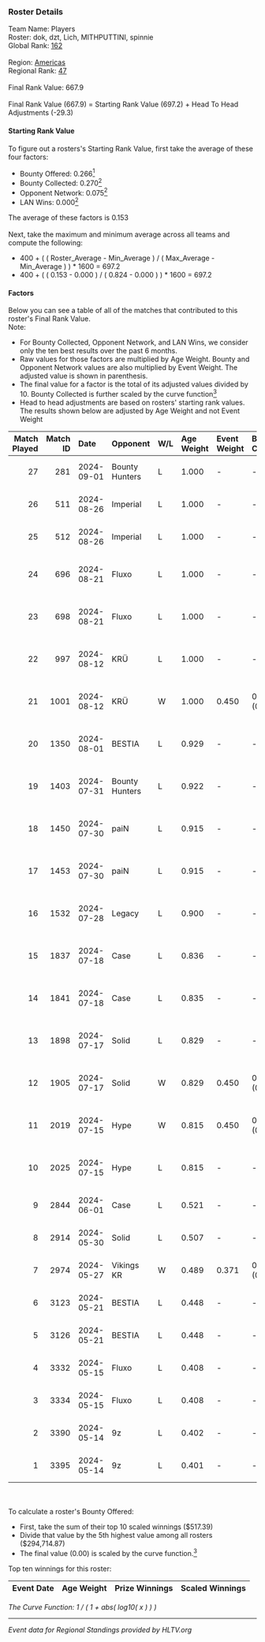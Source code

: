 ### Roster Details<br />
Team Name: Players<br />
Roster: dok, dzt, Lich, MITHPUTTINI, spinnie<br />
Global Rank: [162](../../standings_global_2024_09_11.md)<br />
<br />
Region: [Americas]( ../../standings_americas_2024_09_11.md)<br />
Regional Rank: [47]( ../../standings_americas_2024_09_11.md)<br />
<br />
Final Rank Value:  667.9<br />
<br />
Final Rank Value (667.9) = Starting Rank Value (697.2) + Head To Head Adjustments (-29.3)<br />

#### Starting Rank Value<br />
To figure out a rosters's Starting Rank Value, first take the average of these four factors:<br />
- Bounty Offered: 0.266[<sup>1</sup>](#table2)
- Bounty Collected: 0.270[<sup>2</sup>](#table1)
- Opponent Network: 0.075[<sup>2</sup>](#table1)
- LAN Wins: 0.000[<sup>2</sup>](#table1)

The average of these factors is 0.153<br />
<br />
Next, take the maximum and minimum average across all teams and compute the following:<br />
- 400 + ( ( Roster_Average - Min_Average ) / ( Max_Average - Min_Average ) ) * 1600 = 697.2
- 400 + ( ( 0.153 - 0.000 ) / ( 0.824 - 0.000 ) ) * 1600 = 697.2


#### Factors<br />
Below you can see a table of all of the matches that contributed to this roster's Final Rank Value.<br />
Note:<br />

- For Bounty Collected, Opponent Network, and LAN Wins, we consider only the ten best results over the past 6 months.
- Raw values for those factors are multiplied by Age Weight. Bounty and Opponent Network values are also multiplied by Event Weight. The adjusted value is shown in parenthesis.
- The final value for a factor is the total of its adjusted values divided by 10. Bounty Collected is further scaled by the curve function[<sup>3</sup>](#curveFunction)
- Head to head adjustments are based on rosters' starting rank values. The results shown below are adjusted by Age Weight and not Event Weight
<span id="table1"></span><br />


| Match Played | Match ID | Date       | Opponent       | W/L | Age Weight | Event Weight | Bounty Collected | Opponent Network | LAN Wins  | H2H Adj. | Roster                                |
| -: | -: | :- | :- | :- | :- | :- | :- | :- | :- | -: | :- |
|           27 |      281 | 2024-09-01 | Bounty Hunters | L   | 1.000      | -            | -                | -                | -         |    -9.84 | dok, dzt, Lich, MITHPUTTINI, spinnie  |
|           26 |      511 | 2024-08-26 | Imperial       | L   | 1.000      | -            | -                | -                | -         |    -1.82 | dok, dzt, Lich, MITHPUTTINI, spinnie  |
|           25 |      512 | 2024-08-26 | Imperial       | L   | 1.000      | -            | -                | -                | -         |    -1.85 | dok, dzt, Lich, MITHPUTTINI, spinnie  |
|           24 |      696 | 2024-08-21 | Fluxo          | L   | 1.000      | -            | -                | -                | -         |    -3.64 | dok, dzt, MITHPUTTINI, s1cko, spinnie |
|           23 |      698 | 2024-08-21 | Fluxo          | L   | 1.000      | -            | -                | -                | -         |    -3.78 | dok, dzt, MITHPUTTINI, s1cko, spinnie |
|           22 |      997 | 2024-08-12 | KRÜ            | L   | 1.000      | -            | -                | -                | -         |   -10.52 | dok, dzt, MITHPUTTINI, s1cko, spinnie |
|           21 |     1001 | 2024-08-12 | KRÜ            | W   | 1.000      | 0.450        | 0.017 (0.008)    | 0.612 (0.275)    | 0 (0.000) |    21.42 | dok, dzt, MITHPUTTINI, s1cko, spinnie |
|           20 |     1350 | 2024-08-01 | BESTIA         | L   | 0.929      | -            | -                | -                | -         |    -4.94 | dok, dzt, MITHPUTTINI, s1cko, spinnie |
|           19 |     1403 | 2024-07-31 | Bounty Hunters | L   | 0.922      | -            | -                | -                | -         |    -7.07 | dok, dzt, MITHPUTTINI, s1cko, spinnie |
|           18 |     1450 | 2024-07-30 | paiN           | L   | 0.915      | -            | -                | -                | -         |    -0.27 | dok, dzt, MITHPUTTINI, s1cko, spinnie |
|           17 |     1453 | 2024-07-30 | paiN           | L   | 0.915      | -            | -                | -                | -         |    -0.27 | dok, dzt, MITHPUTTINI, s1cko, spinnie |
|           16 |     1532 | 2024-07-28 | Legacy         | L   | 0.900      | -            | -                | -                | -         |    -4.53 | dok, dzt, MITHPUTTINI, s1cko, spinnie |
|           15 |     1837 | 2024-07-18 | Case           | L   | 0.836      | -            | -                | -                | -         |    -6.32 | dok, dzt, MITHPUTTINI, s1cko, spinnie |
|           14 |     1841 | 2024-07-18 | Case           | L   | 0.835      | -            | -                | -                | -         |    -6.68 | dok, dzt, MITHPUTTINI, s1cko, spinnie |
|           13 |     1898 | 2024-07-17 | Solid          | L   | 0.829      | -            | -                | -                | -         |    -9.79 | dok, dzt, MITHPUTTINI, s1cko, spinnie |
|           12 |     1905 | 2024-07-17 | Solid          | W   | 0.829      | 0.450        | 0.007 (0.003)    | 0.665 (0.248)    | 0 (0.000) |    16.71 | dok, dzt, MITHPUTTINI, s1cko, spinnie |
|           11 |     2019 | 2024-07-15 | Hype           | W   | 0.815      | 0.450        | 0.023 (0.008)    | 0.420 (0.154)    | 0 (0.000) |    18.55 | dok, dzt, MITHPUTTINI, s1cko, spinnie |
|           10 |     2025 | 2024-07-15 | Hype           | L   | 0.815      | -            | -                | -                | -         |    -6.94 | dok, dzt, MITHPUTTINI, s1cko, spinnie |
|            9 |     2844 | 2024-06-01 | Case           | L   | 0.521      | -            | -                | -                | -         |    -3.52 | dok, dzt, leleo, spinnie, vhz         |
|            8 |     2914 | 2024-05-30 | Solid          | L   | 0.507      | -            | -                | -                | -         |    -4.74 | dok, dzt, leleo, spinnie, vhz         |
|            7 |     2974 | 2024-05-27 | Vikings KR     | W   | 0.489      | 0.371        | 0.006 (0.001)    | 0.421 (0.076)    | 0 (0.000) |     9.13 | beg0d, dok, dzt, spinnie, vhz         |
|            6 |     3123 | 2024-05-21 | BESTIA         | L   | 0.448      | -            | -                | -                | -         |    -2.37 | beg0d, dok, dzt, spinnie, vhz         |
|            5 |     3126 | 2024-05-21 | BESTIA         | L   | 0.448      | -            | -                | -                | -         |    -2.42 | beg0d, dok, dzt, spinnie, vhz         |
|            4 |     3332 | 2024-05-15 | Fluxo          | L   | 0.408      | -            | -                | -                | -         |    -1.72 | beg0d, dok, dzt, spinnie, vhz         |
|            3 |     3334 | 2024-05-15 | Fluxo          | L   | 0.408      | -            | -                | -                | -         |    -1.75 | beg0d, dok, dzt, spinnie, vhz         |
|            2 |     3390 | 2024-05-14 | 9z             | L   | 0.402      | -            | -                | -                | -         |    -0.17 | beg0d, dok, dzt, spinnie, vhz         |
|            1 |     3395 | 2024-05-14 | 9z             | L   | 0.401      | -            | -                | -                | -         |    -0.17 | beg0d, dok, dzt, spinnie, vhz         |

<br />
<span id="table2"></span><br />
To calculate a roster's Bounty Offered:<br />

- First, take the sum of their top 10 scaled winnings ($517.39)
- Divide that value by the 5th highest value among all rosters ($294,714.87)
- The final value (0.00) is scaled by the curve function.[<sup>3</sup>](#curveFunction)

Top ten winnings for this roster:<br />

| Event Date | Age Weight | Prize Winnings | Scaled Winnings |
| :- | -: | :- | :- |


<span id="curveFunction"></span>_The Curve Function: 1 / ( 1 + abs( log10( x ) ) )_<br />

---
_Event data for Regional Standings provided by HLTV.org_<br />
